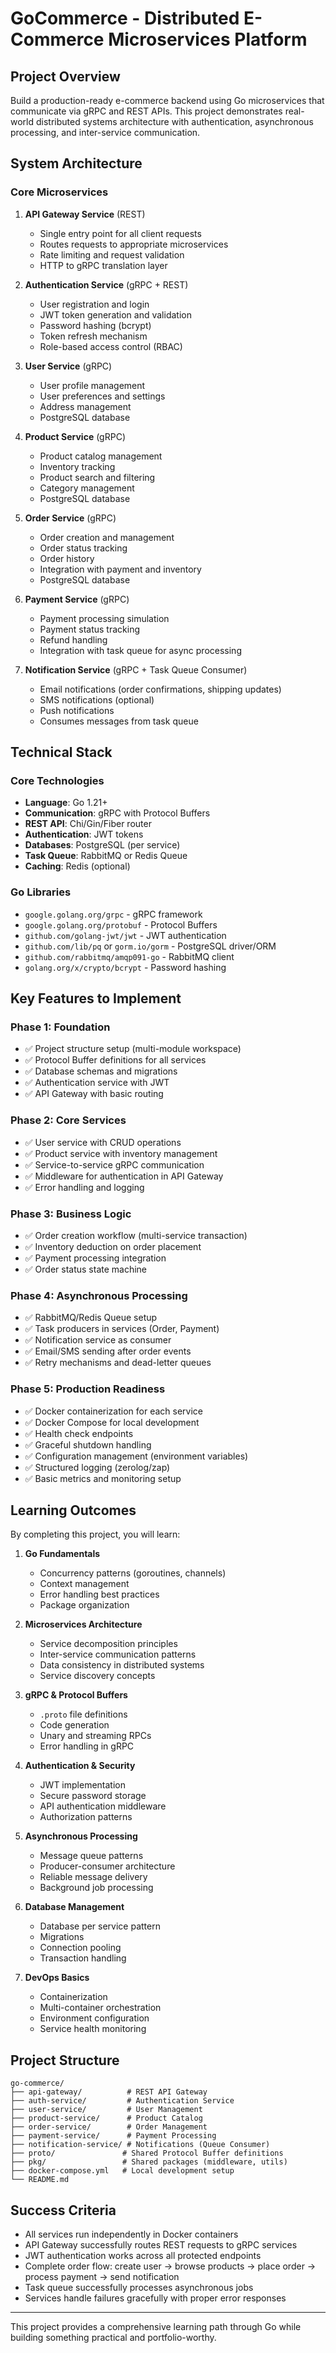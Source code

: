 # **GoCommerce - Distributed E-Commerce Microservices Platform**

## **Project Overview**
Build a production-ready e-commerce backend using Go microservices that communicate via gRPC and REST APIs. This project demonstrates real-world distributed systems architecture with authentication, asynchronous processing, and inter-service communication.

## **System Architecture**

### **Core Microservices**

1. **API Gateway Service** (REST)
   - Single entry point for all client requests
   - Routes requests to appropriate microservices
   - Rate limiting and request validation
   - HTTP to gRPC translation layer

2. **Authentication Service** (gRPC + REST)
   - User registration and login
   - JWT token generation and validation
   - Password hashing (bcrypt)
   - Token refresh mechanism
   - Role-based access control (RBAC)

3. **User Service** (gRPC)
   - User profile management
   - User preferences and settings
   - Address management
   - PostgreSQL database

4. **Product Service** (gRPC)
   - Product catalog management
   - Inventory tracking
   - Product search and filtering
   - Category management
   - PostgreSQL database

5. **Order Service** (gRPC)
   - Order creation and management
   - Order status tracking
   - Order history
   - Integration with payment and inventory
   - PostgreSQL database

6. **Payment Service** (gRPC)
   - Payment processing simulation
   - Payment status tracking
   - Refund handling
   - Integration with task queue for async processing

7. **Notification Service** (gRPC + Task Queue Consumer)
   - Email notifications (order confirmations, shipping updates)
   - SMS notifications (optional)
   - Push notifications
   - Consumes messages from task queue

## **Technical Stack**

### **Core Technologies**
- **Language**: Go 1.21+
- **Communication**: gRPC with Protocol Buffers
- **REST API**: Chi/Gin/Fiber router
- **Authentication**: JWT tokens
- **Databases**: PostgreSQL (per service)
- **Task Queue**: RabbitMQ or Redis Queue
- **Caching**: Redis (optional)

### **Go Libraries**
- `google.golang.org/grpc` - gRPC framework
- `google.golang.org/protobuf` - Protocol Buffers
- `github.com/golang-jwt/jwt` - JWT authentication
- `github.com/lib/pq` or `gorm.io/gorm` - PostgreSQL driver/ORM
- `github.com/rabbitmq/amqp091-go` - RabbitMQ client
- `golang.org/x/crypto/bcrypt` - Password hashing

## **Key Features to Implement**

### **Phase 1: Foundation**
- ✅ Project structure setup (multi-module workspace)
- ✅ Protocol Buffer definitions for all services
- ✅ Database schemas and migrations
- ✅ Authentication service with JWT
- ✅ API Gateway with basic routing

### **Phase 2: Core Services**
- ✅ User service with CRUD operations
- ✅ Product service with inventory management
- ✅ Service-to-service gRPC communication
- ✅ Middleware for authentication in API Gateway
- ✅ Error handling and logging

### **Phase 3: Business Logic**
- ✅ Order creation workflow (multi-service transaction)
- ✅ Inventory deduction on order placement
- ✅ Payment processing integration
- ✅ Order status state machine

### **Phase 4: Asynchronous Processing**
- ✅ RabbitMQ/Redis Queue setup
- ✅ Task producers in services (Order, Payment)
- ✅ Notification service as consumer
- ✅ Email/SMS sending after order events
- ✅ Retry mechanisms and dead-letter queues

### **Phase 5: Production Readiness**
- ✅ Docker containerization for each service
- ✅ Docker Compose for local development
- ✅ Health check endpoints
- ✅ Graceful shutdown handling
- ✅ Configuration management (environment variables)
- ✅ Structured logging (zerolog/zap)
- ✅ Basic metrics and monitoring setup

## **Learning Outcomes**

By completing this project, you will learn:

1. **Go Fundamentals**
   - Concurrency patterns (goroutines, channels)
   - Context management
   - Error handling best practices
   - Package organization

2. **Microservices Architecture**
   - Service decomposition principles
   - Inter-service communication patterns
   - Data consistency in distributed systems
   - Service discovery concepts

3. **gRPC & Protocol Buffers**
   - `.proto` file definitions
   - Code generation
   - Unary and streaming RPCs
   - Error handling in gRPC

4. **Authentication & Security**
   - JWT implementation
   - Secure password storage
   - API authentication middleware
   - Authorization patterns

5. **Asynchronous Processing**
   - Message queue patterns
   - Producer-consumer architecture
   - Reliable message delivery
   - Background job processing

6. **Database Management**
   - Database per service pattern
   - Migrations
   - Connection pooling
   - Transaction handling

7. **DevOps Basics**
   - Containerization
   - Multi-container orchestration
   - Environment configuration
   - Service health monitoring

## **Project Structure**
```
go-commerce/
├── api-gateway/          # REST API Gateway
├── auth-service/         # Authentication Service
├── user-service/         # User Management
├── product-service/      # Product Catalog
├── order-service/        # Order Management
├── payment-service/      # Payment Processing
├── notification-service/ # Notifications (Queue Consumer)
├── proto/               # Shared Protocol Buffer definitions
├── pkg/                 # Shared packages (middleware, utils)
├── docker-compose.yml   # Local development setup
└── README.md
```

## **Success Criteria**
- All services run independently in Docker containers
- API Gateway successfully routes REST requests to gRPC services
- JWT authentication works across all protected endpoints
- Complete order flow: create user → browse products → place order → process payment → send notification
- Task queue successfully processes asynchronous jobs
- Services handle failures gracefully with proper error responses

---

This project provides a comprehensive learning path through Go while building something practical and portfolio-worthy.
